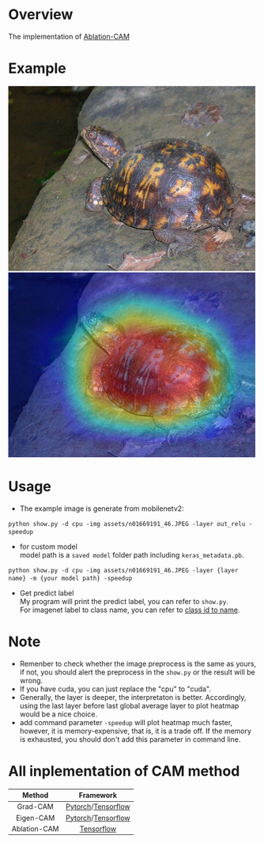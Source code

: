 # Overview
The implementation of [Ablation-CAM](https://paperswithcode.com/paper/ablation-cam-visual-explanations-for-deep)

# Example
![](assets/n01669191_46.JPEG)
![](assets/heatmap.jpg)

# Usage
- The example image is generate from mobilenetv2:  
```
python show.py -d cpu -img assets/n01669191_46.JPEG -layer out_relu -speedup
```

- for custom model  
model path is a `saved model` folder path including `keras_metadata.pb`.
```
python show.py -d cpu -img assets/n01669191_46.JPEG -layer {layer name} -m {your model path} -speedup
```
- Get predict label  
  My program will print the predict label, you can refer to `show.py`.  
  For imagenet label to class name, you can refer to [class id to name](https://gist.github.com/yrevar/942d3a0ac09ec9e5eb3a).
  
# Note
- Remenber to check whether the image preprocess is the same as yours, if not, you should alert the preprocess in the `show.py` or the result will be wrong.
- If you have cuda, you can just replace the "cpu" to "cuda". 
- Generally, the layer is deeper, the interpretaton is better. Accordingly, using the last layer before last global average layer to plot heatmap would be a nice choice.
- add command parameter `-speedup` will plot heatmap much faster, however, it is memory-expensive, that is, it is a trade off. If the memory is exhausted, you should don't add this parameter in command line. 

# All inplementation of CAM method
| Method   | Framework |
| :-----:  | :--------: |
| Grad-CAM | [Pytorch](https://github.com/shyhyawJou/GradCAM-pytorch)/[Tensorflow](https://github.com/shyhyawJou/GradCAM-Tensorflow) | 
| Eigen-CAM | [Pytorch](https://github.com/shyhyawJou/EigenCAM-Pytorch)/[Tensorflow](https://github.com/shyhyawJou/Eigen-CAM-Tensorflow) |
| Ablation-CAM | [Tensorflow](https://github.com/shyhyawJou/Ablation-CAM-Tensorflow) |
